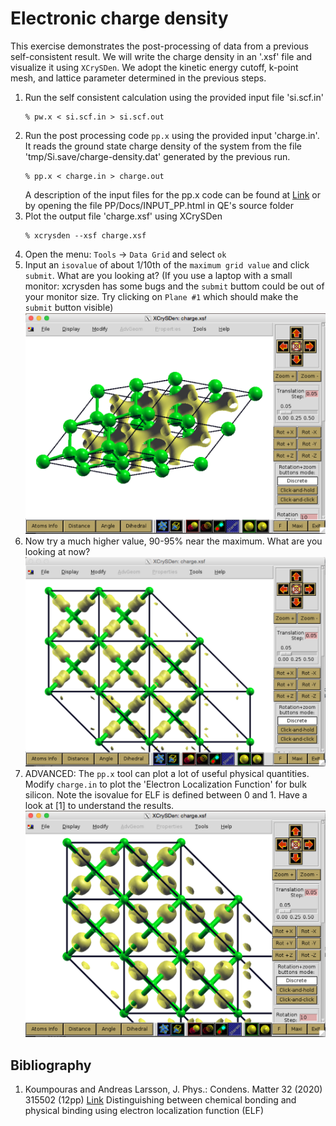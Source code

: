 # Electronic charge density
This exercise demonstrates the post-processing of data from a previous self-consistent result.
We will write the charge density in an '.xsf' file and visualize it using `XCrySDen`. 
We adopt the kinetic energy cutoff, k-point mesh, and lattice parameter determined in the previous steps.
  1. Run the self consistent calculation using the provided input file 'si.scf.in'
      ```
      % pw.x < si.scf.in > si.scf.out
      ```
  2. Run the post processing code `pp.x` using the provided input 'charge.in'. It reads the ground state charge density of the system from the file 'tmp/Si.save/charge-density.dat' generated by the previous run.
      ```
      % pp.x < charge.in > charge.out
      ```
     A description of the input files for the pp.x code can be found at [Link](http://https://www.quantum-espresso.org/Doc/INPUT_PP.html) or by opening the file PP/Docs/INPUT_PP.html in QE's source folder
  3. Plot the output file 'charge.xsf' using XCrySDen
      ```
      % xcrysden --xsf charge.xsf
      ```
  4. Open the menu: `Tools` -> `Data Grid` and select `ok`
  5. Input an `isovalue` of about 1/10th of the `maximum grid value` and click `submit`. What are you looking at?
     (If you use a laptop with a small monitor: xcrysden has some bugs and the `submit` buttom could be out of your monitor size.
      Try clicking on `Plane #1` which should make the `submit` button visible)
     ![charge density](Ref/charge1.png?raw=true "charge density")
  6. Now try a much higher value, 90-95% near the maximum. What are you looking at now?
     ![charge density](Ref/charge2.png?raw=true "charge density")
  7. ADVANCED: The `pp.x` tool can plot a lot of useful physical quantities. Modify `charge.in` to plot the 'Electron Localization Function' for bulk silicon. Note the isovalue for ELF is defined between 0 and 1. Have a look at [1] to understand the results.
     ![ELF](Ref/elf.png?raw=true "ELF")

## Bibliography
1. Koumpouras and Andreas Larsson, J. Phys.: Condens. Matter 32 (2020) 315502 (12pp) [Link](https://doi.org/10.1088/1361-648X/ab7fd8)
Distinguishing between chemical bonding and physical binding using electron localization function (ELF)
